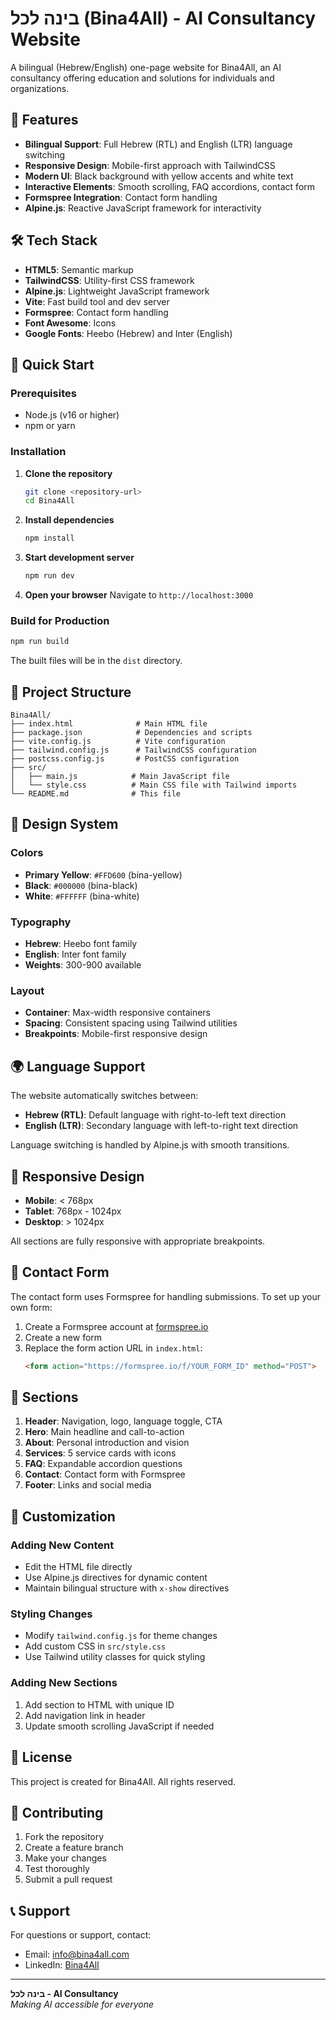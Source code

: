 # בינה לכל (Bina4All) - AI Consultancy Website

A bilingual (Hebrew/English) one-page website for Bina4All, an AI consultancy offering education and solutions for individuals and organizations.

## 🌟 Features

- **Bilingual Support**: Full Hebrew (RTL) and English (LTR) language switching
- **Responsive Design**: Mobile-first approach with TailwindCSS
- **Modern UI**: Black background with yellow accents and white text
- **Interactive Elements**: Smooth scrolling, FAQ accordions, contact form
- **Formspree Integration**: Contact form handling
- **Alpine.js**: Reactive JavaScript framework for interactivity

## 🛠️ Tech Stack

- **HTML5**: Semantic markup
- **TailwindCSS**: Utility-first CSS framework
- **Alpine.js**: Lightweight JavaScript framework
- **Vite**: Fast build tool and dev server
- **Formspree**: Contact form handling
- **Font Awesome**: Icons
- **Google Fonts**: Heebo (Hebrew) and Inter (English)

## 🚀 Quick Start

### Prerequisites

- Node.js (v16 or higher)
- npm or yarn

### Installation

1. **Clone the repository**
   ```bash
   git clone <repository-url>
   cd Bina4All
   ```

2. **Install dependencies**
   ```bash
   npm install
   ```

3. **Start development server**
   ```bash
   npm run dev
   ```

4. **Open your browser**
   Navigate to `http://localhost:3000`

### Build for Production

```bash
npm run build
```

The built files will be in the `dist` directory.

## 📁 Project Structure

```
Bina4All/
├── index.html              # Main HTML file
├── package.json            # Dependencies and scripts
├── vite.config.js          # Vite configuration
├── tailwind.config.js      # TailwindCSS configuration
├── postcss.config.js       # PostCSS configuration
├── src/
│   ├── main.js            # Main JavaScript file
│   └── style.css          # Main CSS file with Tailwind imports
└── README.md              # This file
```

## 🎨 Design System

### Colors
- **Primary Yellow**: `#FFD600` (bina-yellow)
- **Black**: `#000000` (bina-black)
- **White**: `#FFFFFF` (bina-white)

### Typography
- **Hebrew**: Heebo font family
- **English**: Inter font family
- **Weights**: 300-900 available

### Layout
- **Container**: Max-width responsive containers
- **Spacing**: Consistent spacing using Tailwind utilities
- **Breakpoints**: Mobile-first responsive design

## 🌍 Language Support

The website automatically switches between:
- **Hebrew (RTL)**: Default language with right-to-left text direction
- **English (LTR)**: Secondary language with left-to-right text direction

Language switching is handled by Alpine.js with smooth transitions.

## 📱 Responsive Design

- **Mobile**: < 768px
- **Tablet**: 768px - 1024px
- **Desktop**: > 1024px

All sections are fully responsive with appropriate breakpoints.

## 📧 Contact Form

The contact form uses Formspree for handling submissions. To set up your own form:

1. Create a Formspree account at [formspree.io](https://formspree.io)
2. Create a new form
3. Replace the form action URL in `index.html`:
   ```html
   <form action="https://formspree.io/f/YOUR_FORM_ID" method="POST">
   ```

## 🎯 Sections

1. **Header**: Navigation, logo, language toggle, CTA
2. **Hero**: Main headline and call-to-action
3. **About**: Personal introduction and vision
4. **Services**: 5 service cards with icons
5. **FAQ**: Expandable accordion questions
6. **Contact**: Contact form with Formspree
7. **Footer**: Links and social media

## 🔧 Customization

### Adding New Content
- Edit the HTML file directly
- Use Alpine.js directives for dynamic content
- Maintain bilingual structure with `x-show` directives

### Styling Changes
- Modify `tailwind.config.js` for theme changes
- Add custom CSS in `src/style.css`
- Use Tailwind utility classes for quick styling

### Adding New Sections
1. Add section to HTML with unique ID
2. Add navigation link in header
3. Update smooth scrolling JavaScript if needed

## 📄 License

This project is created for Bina4All. All rights reserved.

## 🤝 Contributing

1. Fork the repository
2. Create a feature branch
3. Make your changes
4. Test thoroughly
5. Submit a pull request

## 📞 Support

For questions or support, contact:
- Email: info@bina4all.com
- LinkedIn: [Bina4All](https://linkedin.com/in/bina4all)

---

**בינה לכל - AI Consultancy**  
*Making AI accessible for everyone* 